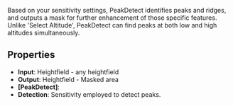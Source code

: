 

Based on your sensitivity settings, PeakDetect identifies peaks and ridges, and outputs a mask for further enhancement of those specific features. Unlike 'Select Altitude', PeakDetect can find peaks at both low and high altitudes simultaneously. 

## Properties
- **Input**: Heightfield - any heightfield
- **Output**: Heightfield - Masked area
- **[PeakDetect]**: 
- **Detection**: Sensitivity employed to detect peaks.


